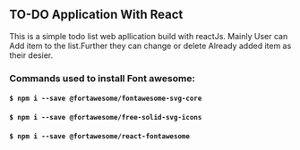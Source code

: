 
## TO-DO Application With React

This is a simple todo list web apllication build with reactJs. Mainly User can Add item to the list.Further they can change or delete Already added item as their desier.


### Commands used to install Font awesome:
#### `$ npm i --save @fortawesome/fontawesome-svg-core`
#### `$ npm i --save @fortawesome/free-solid-svg-icons`
#### `$ npm i --save @fortawesome/react-fontawesome`

